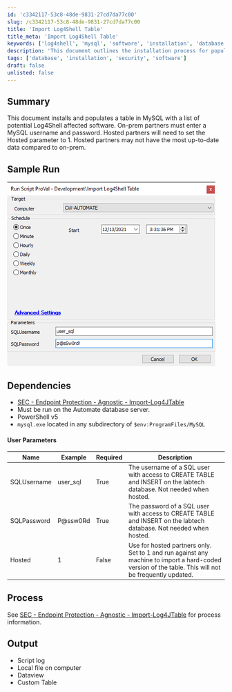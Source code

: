 ```yaml
---
id: 'c3342117-53c8-48de-9831-27cd7da77c00'
slug: /c3342117-53c8-48de-9831-27cd7da77c00
title: 'Import Log4Shell Table'
title_meta: 'Import Log4Shell Table'
keywords: ['log4shell', 'mysql', 'software', 'installation', 'database']
description: 'This document outlines the installation process for populating a MySQL database with a list of potential Log4Shell affected software. It includes instructions for both on-prem and hosted partners, detailing necessary parameters, dependencies, and expected outputs.'
tags: ['database', 'installation', 'security', 'software']
draft: false
unlisted: false
---
```


## Summary

This document installs and populates a table in MySQL with a list of potential Log4Shell affected software. On-prem partners must enter a MySQL username and password. Hosted partners will need to set the Hosted parameter to 1. Hosted partners may not have the most up-to-date data compared to on-prem.

## Sample Run

![Sample Run](../../../static/img/Import-Log4Shell-Table/image_1.png)

## Dependencies

- [SEC - Endpoint Protection - Agnostic - Import-Log4JTable](/docs/a9db2857-d76e-4c63-8916-80ed141dc5b5)
- Must be run on the Automate database server.
- PowerShell v5
- `mysql.exe` located in any subdirectory of `$env:ProgramFiles/MySQL`

#### User Parameters

| Name         | Example    | Required | Description                                                                                               |
|--------------|------------|----------|-----------------------------------------------------------------------------------------------------------|
| SQLUsername   | user_sql   | True     | The username of a SQL user with access to CREATE TABLE and INSERT on the labtech database. Not needed when hosted. |
| SQLPassword   | P@ssw0Rd   | True     | The password of a SQL user with access to CREATE TABLE and INSERT on the labtech database. Not needed when hosted. |
| Hosted        | 1          | False    | Use for hosted partners only. Set to 1 and run against any machine to import a hard-coded version of the table. This will not be frequently updated. |

## Process

See [SEC - Endpoint Protection - Agnostic - Import-Log4JTable](/docs/a9db2857-d76e-4c63-8916-80ed141dc5b5) for process information.

## Output

- Script log
- Local file on computer
- Dataview
- Custom Table


